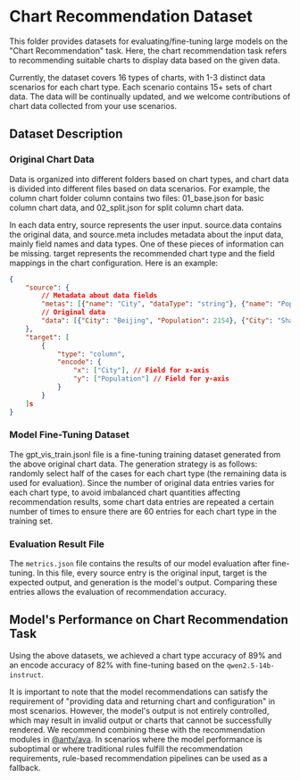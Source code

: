 # Chart Recommendation Dataset

This folder provides datasets for evaluating/fine-tuning large models on the "Chart Recommendation" task. Here, the chart recommendation task refers to recommending suitable charts to display data based on the given data.

Currently, the dataset covers 16 types of charts, with 1-3 distinct data scenarios for each chart type. Each scenario contains 15+ sets of chart data. The data will be continually updated, and we welcome contributions of chart data collected from your use scenarios.

## Dataset Description

### Original Chart Data

Data is organized into different folders based on chart types, and chart data is divided into different files based on data scenarios. For example, the column chart folder column contains two files: 01_base.json for basic column chart data, and 02_split.json for split column chart data.

In each data entry, source represents the user input. source.data contains the original data, and source.meta includes metadata about the input data, mainly field names and data types. One of these pieces of information can be missing. target represents the recommended chart type and the field mappings in the chart configuration. Here is an example:

```json
{
    "source": {
        // Metadata about data fields
        "metas": [{"name": "City", "dataType": "string"}, {"name": "Population", "dataType": "number"}],
        // Original data
        "data": [{"City": "Beijing", "Population": 2154}, {"City": "Shanghai", "Population": 2424}, {"City": "Guangzhou", "Population": 1530}]
    },
    "target": [
        {
            "type": "column",
            "encode": {
                "x": ["City"], // Field for x-axis
                "y": ["Population"] // Field for y-axis
            }
        }
    ]s
}
```

### Model Fine-Tuning Dataset

The gpt_vis_train.jsonl file is a fine-tuning training dataset generated from the above original chart data. The generation strategy is as follows: randomly select half of the cases for each chart type (the remaining data is used for evaluation). Since the number of original data entries varies for each chart type, to avoid imbalanced chart quantities affecting recommendation results, some chart data entries are repeated a certain number of times to ensure there are 60 entries for each chart type in the training set.

### Evaluation Result File

The `metrics.json` file contains the results of our model evaluation after fine-tuning. In this file, every source entry is the original input, target is the expected output, and generation is the model's output. Comparing these entries allows the evaluation of recommendation accuracy.

## Model's Performance on Chart Recommendation Task

Using the above datasets, we achieved a chart type accuracy of 89% and an encode accuracy of 82% with fine-tuning based on the `qwen2.5-14b-instruct`.

It is important to note that the model recommendations can satisfy the requirement of "providing data and returning chart and configuration" in most scenarios. However, the model's output is not entirely controlled, which may result in invalid output or charts that cannot be successfully rendered. We recommend combining these with the recommendation modules in [@antv/ava](https://ava.antv.antgroup.com/api/advice/advisor). In scenarios where the model performance is suboptimal or where traditional rules fulfill the recommendation requirements, rule-based recommendation pipelines can be used as a fallback.
